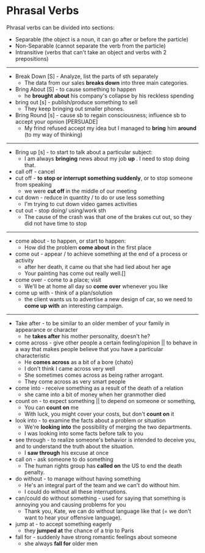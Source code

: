 
# Phrasal Verbs

Phrasal verbs can be divided into sections:
* Separable (the object is a noun, it can go after or before the particle)
* Non-Separable (cannot separate the verb from the particle)
* Intransitive (verbs that can't take an object and verbs with 2 prepositions)

---

* Break Down [S] - Analyze, list the parts of sth separately
	* The data from our sales **breaks down** into three main categories.
* Bring About [S] - to cause something to happen
	* he **brought about** his company's collapse by his reckless spending
* bring out [s] - publish/produce something to sell
	* They keep bringing out smaller phones.
* Bring Round [s] - cause sb to regain consciousness; influence sb to accept your opnion [PERSUADE]
	* My frind refused accept my idea but I managed to **bring** him **around** (to my way of thinking)

---

* Bring up [s] - to start to talk about a particular subject:
	* I am always **bringing** news about my job **up** . I need to stop doing that.
* call off - cancel 
* cut off - **to stop or interrupt something suddenly**, or to stop someone from speaking
	* we were **cut off** in the middle of our meeting
* cut down - reduce in quantity / to do or use less something
	* I'm trying to cut down video games activities
* cut out - stop doing/ using/work sth
	* The cause of the crash was that one of the brakes cut out, so they did not have time to stop

---

* come about - to happen, or start to happen:
	* How did the problem **come about** in the first place
* come out - appear / to achieve something at the end of a process or activity
	*  after her death, it came ou that she had lied about her age
	* Your painting has come out really well.[]
* come over - come to a place; visit
	*  We'll be at home all day so **come over** whenever you like
* come up with - think of a plan/solution
	*  the client wants us to advertise a new design of car, so we need to **come up with** an interesting campaign.

---

* Take after  - to be similar to an older member of your family in appearance or character
	* he **takes after** his mother personality, doesn't he?
* come across - give other people a certain feeling/opinion || to behave in a way that makes people believe that you have a particular characteristic
	* He **comes across** as a bit of a bore {chato}
	* I don't think I came across very well
	* She sometimes comes across as being rather arrogant.
	* They come across as very smart people
* come into - receive something as a result of the death of a relation 
	* she came into a bit of money when her granmother died
*  count on -  to expect something ||   to depend on someone or something,
	* You can **count on** me
	* With luck, you might cover your costs, but don't **count on** it
*  look into - to examine the facts about a problem or situation
	* We're **looking into** the possibility of merging the two departments.
	* I was looking into some facts before talk to you
*  see through - to realize someone's behavior is intended to deceive you, and to understand the truth about the situation.
	* I **saw through** his excuse at once
*  call on - ask someone to do something
	* The human rights group has **called on** the US to end the death penalty.
* do without - to manage without having something
	* He's an integral part of the team and we can't do without him.
	* I could do without all these interruptions.	
* can/could do without something - used for saying that something is annoying you and causing problems for you
	* Thank you, Kate, we can do without language like that (= we don't want to hear your offensive language).
*  jump at - to accept something eagerly
	* they **jumped at** the chance of a trip to Paris
* fall for - suddenly have strong romantic feelings about someone
	* she always **fall for** older men

